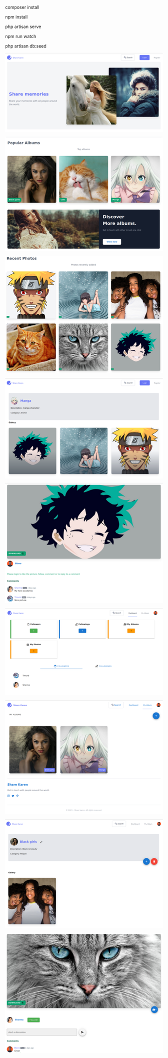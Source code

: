 composer install

npm install

php artisan serve

npm run watch

php artisan db:seed

![alt text](./resources/views/images/1.png)

![alt text](./resources/views/images/2.png)

![alt text](./resources/views/images/3.png)

![alt text](./resources/views/images/4.png)

![alt text](./resources/views/images/5.png)

![alt text](./resources/views/images/6.png)

![alt text](./resources/views/images/7.png)

![alt text](./resources/views/images/8.png)

![alt text](./resources/views/images/9.png)
